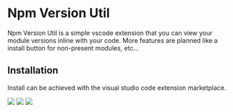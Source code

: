 # Npm Version Util
Npm Version Util is a simple vscode extension that you can view your module versions
inline with your code. More features are planned like a install button for non-present modules, etc...
## Installation
Install can be achieved with the visual studio code extension marketplace.

![][global_native]
![][line_line]
![][in_line]

[global_native]: https://lh3.googleusercontent.com/SXtIezDV-IIuQWuKHpEcgslbvqWm9QGstCrgfrFZ_RmSpjIk0jICI1ihoEcrb90kGVlZgl1cc-h5SMo-csA=w2357-h1103-rw
[line_line]: https://lh6.googleusercontent.com/93G0zy7D28xU15RfMROunm7Qs1sYhR8QJVgNMQq2CDS3PRp7AGUqa9G9i82XPahWCypaLnm2Ib-9nrObor0=w2357-h1103
[in_line]: https://lh3.googleusercontent.com/R0miZwD7880GU099vsMtuGK61TbXuwOluF5USR3smMhRKn05_YuYK9CQvBt-8KaRmYIHTD-xD6h3aWfQC0M=w2357-h1103-rw
